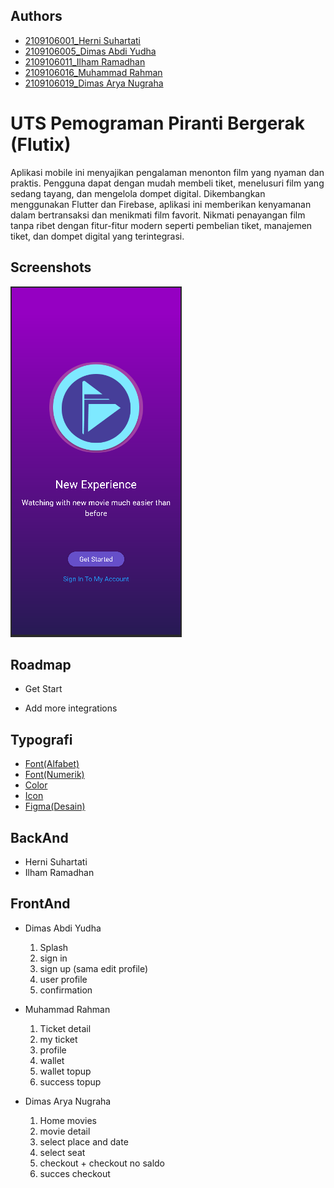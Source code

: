 
## Authors

- [2109106001_Herni Suhartati](https://github.com/Hernirf)
- [2109106005_Dimas Abdi Yudha](https://github.com/DimasYudha1223)
- [2109106011_Ilham Ramadhan](https://github.com/rmdluy)
- [2109106016_Muhammad Rahman](https://github.com/RhmnVin)
- [2109106019_Dimas Arya Nugraha](https://www.github.com/)


# UTS Pemograman Piranti Bergerak (Flutix)

Aplikasi mobile ini menyajikan pengalaman menonton film yang nyaman dan praktis. Pengguna dapat dengan mudah membeli tiket, menelusuri film yang sedang tayang, dan mengelola dompet digital. Dikembangkan menggunakan Flutter dan Firebase, aplikasi ini memberikan kenyamanan dalam bertransaksi dan menikmati film favorit. Nikmati penayangan film tanpa ribet dengan fitur-fitur modern seperti pembelian tiket, manajemen tiket, dan dompet digital yang terintegrasi.


## Screenshots

![App Screenshot](./Images/ss_get.png)


## Roadmap

- Get Start

- Add more integrations



## Typografi

- [Font(Alfabet)](https://fonts.google.com/specimen/Raleway)
- [Font(Numerik)](https://fonts.google.com/specimen/Oswald)
- [Color](https://colorhunt.co/palette/fafafae0bb20841818000000)
- [Icon](https://www.figma.com/community/plugin/740272380439725040/Material-Design-Icons)
- [Figma(Desain)](https://www.figma.com/file/R8HN5ojyt1hKcm5uOuN01W/rahman's-team-library?type=design&mode=design&t=moVugJa3JFSuTmfX-1)

## BackAnd
- Herni Suhartati
- Ilham Ramadhan

## FrontAnd
- Dimas Abdi Yudha
  1. Splash
  2. sign in
  3. sign up (sama edit profile)
  4. user profile
  5. confirmation
  
- Muhammad Rahman
  1. Ticket detail
  2. my ticket
  3.  profile
  4. wallet
  5. wallet topup
  6. success topup

- Dimas Arya Nugraha
  1. Home movies
  2. movie detail
  3. select place and date
  4. select seat
  5. checkout + checkout no saldo
  6. succes checkout


